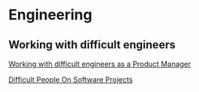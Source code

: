 # Engineering

## Working with difficult engineers

[Working with difficult engineers as a Product Manager](https://productgym.io/how-to-work-with-difficult-engineers-as-product-managers/)

[Difficult People On Software Projects](https://neilonsoftware.com/difficult-people-on-software-projects/)